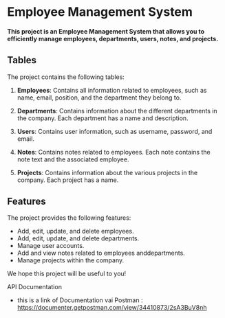 # Employee Management System

<h4>This project is an Employee Management System that allows you to efficiently manage employees, departments, users, notes, and projects.</h4>

## Tables

The project contains the following tables:

1. **Employees**: Contains all information related to employees, such as name, email, position, and the department they belong to.

2. **Departments**: Contains information about the different departments in the company. Each department has a name and description.

3. **Users**: Contains user information, such as username, password, and email.

4. **Notes**: Contains notes related to employees. Each note contains the note text and the associated employee.

5. **Projects**: Contains information about the various projects in the company. Each project has a name.

## Features

The project provides the following features:

- Add, edit, update, and delete employees.
- Add, edit, update, and delete departments.
- Manage user accounts.
- Add and view notes related to employees anddepartments.
- Manage projects within the company.

We hope this project will be useful to you!

API Documentation
- this is a link of Documentation vai Postman : https://documenter.getpostman.com/view/34410873/2sA3BuV8nh
